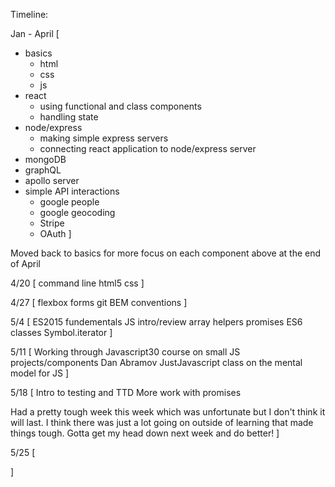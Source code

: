 Timeline:

Jan - April [
  - basics
      - html
      - css
      - js
  - react
      - using functional and class components
      - handling state
  - node/express
      - making simple express servers
      - connecting react application to node/express server
  - mongoDB
  - graphQL
  - apollo server
  - simple API interactions
      - google people
      - google geocoding
      - Stripe
      - OAuth
]

Moved back to basics for more focus on each component above at the end of April

4/20 [
  command line
  html5
  css
]

4/27 [
  flexbox
  forms
  git
  BEM conventions
]

5/4 [
  ES2015 fundementals
  JS intro/review
    array helpers
    promises
    ES6 classes
    Symbol.iterator
]

5/11 [
  Working through Javascript30 course on small JS projects/components
  Dan Abramov JustJavascript class on the mental model for JS
]

5/18 [
  Intro to testing and TTD
  More work with promises
  
  Had a pretty tough week this week which was unfortunate but I don't think it will last. I think there was just a lot going on outside of learning that made things tough. Gotta get my head down next week and do better!
]

5/25 [
  
]